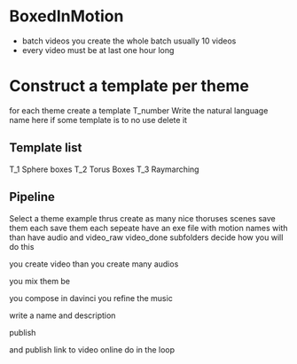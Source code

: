 # BoxedInMotion

 * batch videos you create the whole batch usually 10 videos
 * every video must be at last one hour long

# Construct a template per theme
for each theme create a template T_number 
Write the natural language name here
if some template is to no use delete it

## Template list
T_1 Sphere boxes
T_2 Torus Boxes
T_3 Raymarching

## Pipeline
Select a theme example thrus create as many nice thoruses scenes save them each save them each sepeate 
have an exe file with motion 
names with than have audio and video_raw video_done subfolders
decide how you will do this 

you create video
than you create many audios 

you mix them be
 

you compose in davinci
you refine the music

write a name and description

publish 

and publish link to video online do in the loop






